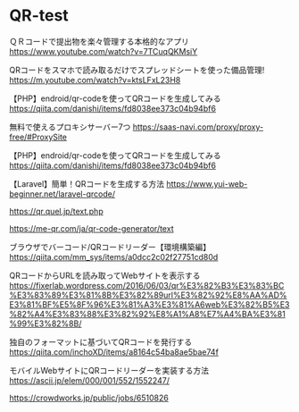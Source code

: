 # QR-test
ＱＲコードで提出物を楽々管理する本格的なアプリ
https://www.youtube.com/watch?v=7TCuqQKMsiY

QRコードをスマホで読み取るだけでスプレッドシートを使った備品管理!
https://m.youtube.com/watch?v=ktsLFxL23H8

【PHP】endroid/qr-codeを使ってQRコードを生成してみる
https://qiita.com/danishi/items/fd8038ee373c04b94bf6

無料で使えるプロキシサーバー7つ
https://saas-navi.com/proxy/proxy-free/#ProxySite

【PHP】endroid/qr-codeを使ってQRコードを生成してみる
https://qiita.com/danishi/items/fd8038ee373c04b94bf6

【Laravel】簡単！QRコードを生成する方法
https://www.yui-web-beginner.net/laravel-qrcode/

https://qr.quel.jp/text.php

https://me-qr.com/ja/qr-code-generator/text

ブラウザでバーコード/QRコードリーダー【環境構築編】
https://qiita.com/mm_sys/items/a0dcc2c02f27751cd80d

QRコードからURLを読み取ってWebサイトを表示する
https://fixerlab.wordpress.com/2016/06/03/qr%E3%82%B3%E3%83%BC%E3%83%89%E3%81%8B%E3%82%89url%E3%82%92%E8%AA%AD%E3%81%BF%E5%8F%96%E3%81%A3%E3%81%A6web%E3%82%B5%E3%82%A4%E3%83%88%E3%82%92%E8%A1%A8%E7%A4%BA%E3%81%99%E3%82%8B/

独自のフォーマットに基づいてQRコードを発行する
https://qiita.com/inchoXD/items/a8164c54ba8ae5bae74f

モバイルWebサイトにQRコードリーダーを実装する方法
https://ascii.jp/elem/000/001/552/1552247/

https://crowdworks.jp/public/jobs/6510826
